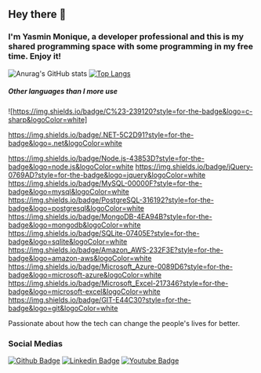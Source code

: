 ## Hey there 👋
### I'm Yasmin Monique, a developer professional and this is my shared programming space with some programming in my free time. Enjoy it!

![Anurag's GitHub stats](https://github-readme-stats.vercel.app/api?username=yajaluz&show_icons=true&theme=tokyonight)
[![Top Langs](https://github-readme-stats.vercel.app/api/top-langs/?username=yajaluz&layout=compact&theme=tokyonight)](https://github.com/yajaluz/github-readme-stats)

##### Other languages than I more use
![https://img.shields.io/badge/C%23-239120?style=for-the-badge&logo=c-sharp&logoColor=white]

https://img.shields.io/badge/.NET-5C2D91?style=for-the-badge&logo=.net&logoColor=white

https://img.shields.io/badge/Node.js-43853D?style=for-the-badge&logo=node.js&logoColor=white
https://img.shields.io/badge/jQuery-0769AD?style=for-the-badge&logo=jquery&logoColor=white
https://img.shields.io/badge/MySQL-00000F?style=for-the-badge&logo=mysql&logoColor=white
https://img.shields.io/badge/PostgreSQL-316192?style=for-the-badge&logo=postgresql&logoColor=white
https://img.shields.io/badge/MongoDB-4EA94B?style=for-the-badge&logo=mongodb&logoColor=white
https://img.shields.io/badge/SQLite-07405E?style=for-the-badge&logo=sqlite&logoColor=white
https://img.shields.io/badge/Amazon_AWS-232F3E?style=for-the-badge&logo=amazon-aws&logoColor=white
https://img.shields.io/badge/Microsoft_Azure-0089D6?style=for-the-badge&logo=microsoft-azure&logoColor=white
https://img.shields.io/badge/Microsoft_Excel-217346?style=for-the-badge&logo=microsoft-excel&logoColor=white
https://img.shields.io/badge/GIT-E44C30?style=for-the-badge&logo=git&logoColor=white

Passionate about how the tech can change the people's lives for better. 

### Social Medias

[![Github Badge](https://img.shields.io/badge/-Github-000?style=flat-square&logo=Github&logoColor=white&link=https://github.com/fagnerpsantos)](https://github.com/yajaluz)
[![Linkedin Badge](https://img.shields.io/badge/-LinkedIn-blue?style=flat-square&logo=Linkedin&logoColor=white&link=https://www.linkedin.com/in/fagnerpsantos/)](https://www.linkedin.com/in/yasminluz-oliveira/)
[![Youtube Badge](https://img.shields.io/badge/-YouTube-ff0000?style=flat-square&labelColor=ff0000&logo=youtube&logoColor=white&link=https://www.youtube.com/user/TreinaWeb)](https://www.youtube.com/channel/UCJ26pEo-Vnj5Yg6BQ2VxxgQ)
